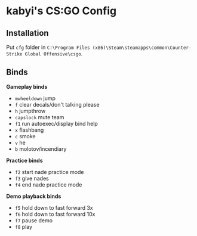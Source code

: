 # kabyi's CS:GO Config 

## Installation 
Put `cfg` folder in `C:\Program Files (x86)\Steam\steamapps\common\Counter-Strike Global Offensive\csgo`.

## Binds
**Gameplay binds**
- `mwheeldown` jump
- `f` clear decals/don't talking please
- `h` jumpthrow
- `capslock` mute team
- `f1` run autoexec/display bind help
- `x` flashbang
- `c` smoke
- `v` he
- `b` molotov/incendiary

**Practice binds**
- `f2` start nade practice mode
- `f3` give nades
- `f4` end nade practice mode

**Demo playback binds**
- `f5` hold down to fast forward 3x
- `f6` hold down to fast forward 10x
- `f7` pause demo
- `f8` play